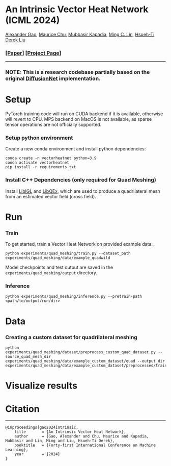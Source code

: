 # An Intrinsic Vector Heat Network (ICML 2024)
[Alexander Gao](https://gaoalexander.github.io/), [Maurice Chu](), [Mubbasir Kapadia](), [Ming C. Lin](), [Hsueh-Ti Derek Liu]()
### [[Paper]](https://arxiv.org/abs/2406.09648) [[Project Page]](https://www.alexandergao.com/vector-heat-network/)
___



### NOTE: This is a research codebase partially based on the original [DiffusionNet](https://github.com/nmwsharp/diffusion-net) implementation. 

# Setup
PyTorch training code will run on CUDA backend if it is available, otherwise will revert to CPU.  MPS backend on MacOS is not available, as sparse tensor operations are not officially supported.

### Setup python environment
Create a new conda environment and install python dependencies:
```
conda create -n vectorheatnet python=3.9
conda activate vectorheatnet
pip install -r requirements.txt
```

### Install C++ Dependencies (only required for Quad Meshing)
Install [LibIGL](https://github.com/libigl/libigl) and [LibQEx](https://github.com/hcebke/libQEx), which are used to produce a quadrilateral mesh from an estimated vector field (cross field).

# Run
### Train
To get started, train a Vector Heat Network on provided example data:
```
python experiments/quad_meshing/train.py --dataset_path experiments/quad_meshing/data/example_quadwild
```
Model checkpoints and test output are saved in the `experiments/quad_meshing/output` directory.
### Inference
```
python experiments/quad_meshing/inference.py --pretrain-path <path/to/output/run/dir>
```
# Data
### Creating a custom dataset for quadrilateral meshing
```
python experiments/quad_meshing/dataset/preprocess_custom_quad_dataset.py --source_quad_mesh_dir experiments/quad_meshing/data/example_custom_dataset/quad --output_dir experiments/quad_meshing/data/example_custom_dataset/preprocessed/train
```
# Visualize results

# Citation
___

```
@inproceedings{gao2024intrinsic,
    title       = {An Intrinsic Vector Heat Network},
    author      = {Gao, Alexander and Chu, Maurice and Kapadia, Mubbasir and Lin, Ming and Liu, Hsueh-Ti Derek},
    booktitle   = {Forty-first International Conference on Machine Learning},
    year        = {2024}
}
```


